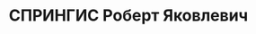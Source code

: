 ---
title: СПРИНГИС Роберт Яковлевич
description: "Род. в 1904, Ленинградская обл., Новгородский р-н, с. Нощи [?], латыш,\
  \ обр.: среднее, искл. из ВКП(б). Проживал: Томск. Томский горком комсомола, секретарь\
  \ \n  Арестован 31.07.1937. Обв.: к-р национ. латышская организация. Приговор: 28.10.1937\
  \ – ВМН. Расстрелян 28.10.1937. \n  Реабилитирован 12.12.1956"
---